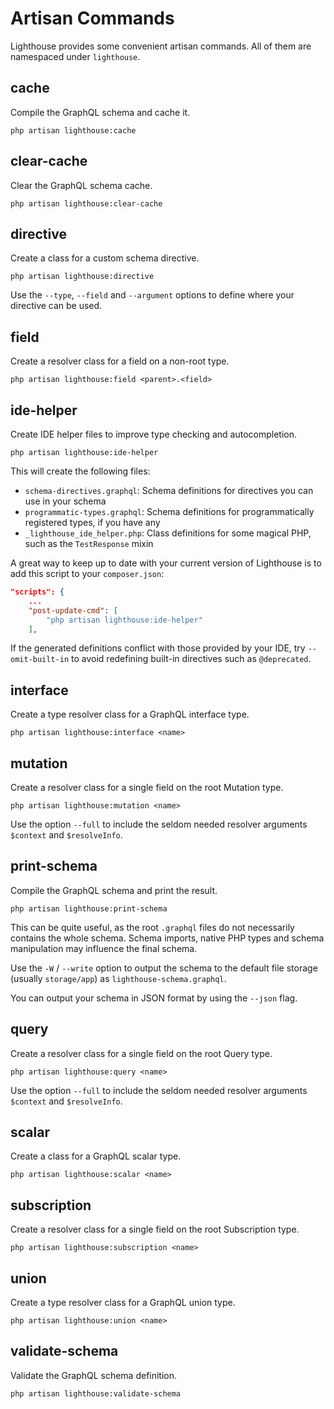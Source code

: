 # Artisan Commands

Lighthouse provides some convenient artisan commands.
All of them are namespaced under `lighthouse`.

## cache

Compile the GraphQL schema and cache it.

    php artisan lighthouse:cache

## clear-cache

Clear the GraphQL schema cache.

    php artisan lighthouse:clear-cache

## directive

Create a class for a custom schema directive.

    php artisan lighthouse:directive

Use the `--type`, `--field` and `--argument` options to define where your directive can be used.

## field

Create a resolver class for a field on a non-root type.

    php artisan lighthouse:field <parent>.<field>

## ide-helper

Create IDE helper files to improve type checking and autocompletion.

    php artisan lighthouse:ide-helper

This will create the following files:

- `schema-directives.graphql`: Schema definitions for directives you can use in your schema
- `programmatic-types.graphql`: Schema definitions for programmatically registered types, if you have any
- `_lighthouse_ide_helper.php`: Class definitions for some magical PHP, such as the `TestResponse` mixin

A great way to keep up to date with your current version of Lighthouse
is to add this script to your `composer.json`:

```json
"scripts": {
    ...
    "post-update-cmd": [
        "php artisan lighthouse:ide-helper"
    ],
```

If the generated definitions conflict with those provided by your IDE, try `--omit-built-in` to avoid redefining
built-in directives such as `@deprecated`.

## interface

Create a type resolver class for a GraphQL interface type.

    php artisan lighthouse:interface <name>

## mutation

Create a resolver class for a single field on the root Mutation type.

    php artisan lighthouse:mutation <name>

Use the option `--full` to include the seldom needed resolver arguments `$context` and `$resolveInfo`.

## print-schema

Compile the GraphQL schema and print the result.

    php artisan lighthouse:print-schema

This can be quite useful, as the root `.graphql` files do not necessarily
contains the whole schema. Schema imports, native PHP types and schema manipulation
may influence the final schema.

Use the `-W` / `--write` option to output the schema to the default file storage
(usually `storage/app`) as `lighthouse-schema.graphql`.

You can output your schema in JSON format by using the `--json` flag.

## query

Create a resolver class for a single field on the root Query type.

    php artisan lighthouse:query <name>

Use the option `--full` to include the seldom needed resolver arguments `$context` and `$resolveInfo`.

## scalar

Create a class for a GraphQL scalar type.

    php artisan lighthouse:scalar <name>

## subscription

Create a resolver class for a single field on the root Subscription type.

    php artisan lighthouse:subscription <name>

## union

Create a type resolver class for a GraphQL union type.

    php artisan lighthouse:union <name>

## validate-schema

Validate the GraphQL schema definition.

    php artisan lighthouse:validate-schema
